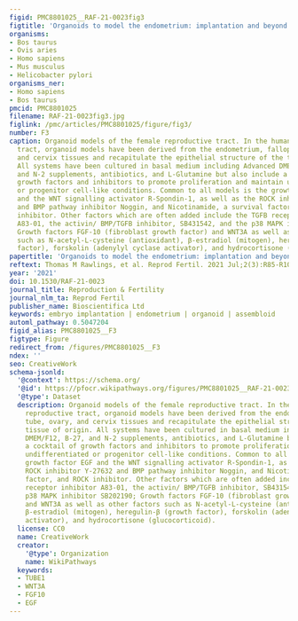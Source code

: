 ```yaml
---
figid: PMC8801025__RAF-21-0023fig3
figtitle: 'Organoids to model the endometrium: implantation and beyond'
organisms:
- Bos taurus
- Ovis aries
- Homo sapiens
- Mus musculus
- Helicobacter pylori
organisms_ner:
- Homo sapiens
- Bos taurus
pmcid: PMC8801025
filename: RAF-21-0023fig3.jpg
figlink: /pmc/articles/PMC8801025/figure/fig3/
number: F3
caption: Organoid models of the female reproductive tract. In the human female reproductive
  tract, organoid models have been derived from the endometrium, fallopian tube, ovary,
  and cervix tissues and recapitulate the epithelial structure of the tissue of origin.
  All systems have been cultured in basal medium including Advanced DMEM/F12, B-27,
  and N-2 supplements, antibiotics, and L-Glutamine but also include a cocktail of
  growth factors and inhibitors to promote proliferation and maintain undifferentiated
  or progenitor cell-like conditions. Common to all models is the growth factor EGF
  and the WNT signalling activator R-Spondin-1, as well as the ROCK inhibitor Y-27632
  and BMP pathway inhibitor Noggin, and Nicotinamide, a survival factor, and ROCK
  inhibitor. Other factors which are often added include the TGFB receptor inhibitor
  A83-01, the activin/ BMP/TGFB inhibitor, SB431542, and the p38 MAPK inhibitor SB202190;
  Growth factors FGF-10 (fibroblast growth factor) and WNT3A as well as other factors
  such as N-acetyl-L-cysteine (antioxidant), β-estradiol (mitogen), heregulin-β (growth
  factor), forskolin (adenylyl cyclase activator), and hydrocortisone (glucocorticoid).
papertitle: 'Organoids to model the endometrium: implantation and beyond.'
reftext: Thomas M Rawlings, et al. Reprod Fertil. 2021 Jul;2(3):R85-R101.
year: '2021'
doi: 10.1530/RAF-21-0023
journal_title: Reproduction & Fertility
journal_nlm_ta: Reprod Fertil
publisher_name: Bioscientifica Ltd
keywords: embryo implantation | endometrium | organoid | assembloid
automl_pathway: 0.5047204
figid_alias: PMC8801025__F3
figtype: Figure
redirect_from: /figures/PMC8801025__F3
ndex: ''
seo: CreativeWork
schema-jsonld:
  '@context': https://schema.org/
  '@id': https://pfocr.wikipathways.org/figures/PMC8801025__RAF-21-0023fig3.html
  '@type': Dataset
  description: Organoid models of the female reproductive tract. In the human female
    reproductive tract, organoid models have been derived from the endometrium, fallopian
    tube, ovary, and cervix tissues and recapitulate the epithelial structure of the
    tissue of origin. All systems have been cultured in basal medium including Advanced
    DMEM/F12, B-27, and N-2 supplements, antibiotics, and L-Glutamine but also include
    a cocktail of growth factors and inhibitors to promote proliferation and maintain
    undifferentiated or progenitor cell-like conditions. Common to all models is the
    growth factor EGF and the WNT signalling activator R-Spondin-1, as well as the
    ROCK inhibitor Y-27632 and BMP pathway inhibitor Noggin, and Nicotinamide, a survival
    factor, and ROCK inhibitor. Other factors which are often added include the TGFB
    receptor inhibitor A83-01, the activin/ BMP/TGFB inhibitor, SB431542, and the
    p38 MAPK inhibitor SB202190; Growth factors FGF-10 (fibroblast growth factor)
    and WNT3A as well as other factors such as N-acetyl-L-cysteine (antioxidant),
    β-estradiol (mitogen), heregulin-β (growth factor), forskolin (adenylyl cyclase
    activator), and hydrocortisone (glucocorticoid).
  license: CC0
  name: CreativeWork
  creator:
    '@type': Organization
    name: WikiPathways
  keywords:
  - TUBE1
  - WNT3A
  - FGF10
  - EGF
---
```


